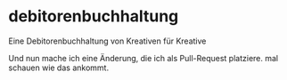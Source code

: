 # debitorenbuchhaltung
Eine Debitorenbuchhaltung von Kreativen für Kreative

Und nun mache ich eine Änderung, die ich als Pull-Request platziere.
mal schauen wie das ankommt.

